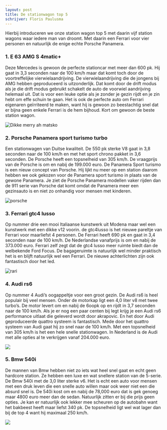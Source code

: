 ```yaml
---
layout: post
title: De stationwagon top 5
schrijver: Floris Paulusma
---
```

Hierbij introduceren we onze station wagon top 5 met daarin vijf station wagons waar iedere man van droomt. Met daarin een Ferrari voor vier personen en natuurlijk de enige echte Porsche Panamera.

### 1. E 63 AMG S 4matic+
Deze Mercedes is gewoon de perfecte stationcar met meer dan 600 pk. Hij gaat in 3,3 seconden naar de 100 km/h  maar dat komt toch door de voortreffelijke vierwielaandrijving. De vierwielaandrijving die de jongens bij AMG hebben geproduceerd is uitzonderlijk. Dat komt door de drift modus als je die drift modus gebruikt schakelt de auto de voorwiel aandrijving helemaal uit. Dat is voor een leuke optie als je zonder je gezin rijdt en je zin hebt om effe schuin te gaan. Het is ook de perfecte auto om Ferrari eigenaren geïrriteerd te maken, want hij is gewoon zo beestachtig snel dat er bijna geen enkele Ferrari is de hem bijhoud. Kort om gewoon de beste station wagon.

![Dikke merry ah matsko](http://images.car.bauercdn.com/pagefiles/69646/mercedese63estate_01.jpg)

### 2. Porsche Panamera sport turismo turbo
Een stationwagen van Duitse kwaliteit. De 550 pk sterke V8 gaat in 3,8 seconden naar de 100 km/h en met het sport chrono pakket in 3,6 seconden. De Porsche heeft een topsnelheid van 305 km/h. De vraagprijs van de Porsche is om en nabij de 199.000 euro. De Panamera Sport turismo is een nieuw concept van Porsche. Hij lijkt nu meer op een station daarom hebben we ook gekozen voor de Panamera sport turismo in plaats van de gewone Panamera. Je ziet de Porsche Panamera modellen vaker rijden dan de 911 serie van Porsche dat komt omdat de Panamera meer een gezinsauto is en niet zo onhandig voor mensen met kinderen.

![porsche](https://storage.googleapis.com/gtspirit/uploads/2017/07/Porsche-Panamera-Turbo-Sport-Turismo-23.jpg)

### 3. Ferrari gtc4 lusso
Op nummer drie een mooi Italiaanse kunstwerk uit Modena maar wel een kunstwerk met een dikke v12 voorin. de gtc4lusso is het nieuwe pareltje van Ferrari voor maarliefst 4 personen. De Ferrari heeft 690 pk en gaat in 3,4 seconden naar de 100 km/h. De Nederlandse vanafprijs is om en nabij de 373.000 euro. Ferrari zelf zegt dat de gtc4 lusso meer ruimte biedt dan de welbekende Ford Focus. De bagageruimte is natuurlijk wel minder praktisch het is en blijft natuurlijk wel een Ferrari. De nieuwe achterlichten zijn ook fantastisch door het led.

![rari](https://www.topgear.com/sites/default/files/styles/16x9_1280w/public/videos/image/chdgtc4.jpg?itok=nT0LohMB)

### 4. Audi rs6
Op nummer 4 Audi’s oogappeltje voor een groot gezin. De Audi rs6 is heel populair bij veel mensen. Onder de motorkap ligt een 4,0 liter v8 met twee turbo’s. De motor levert om en nabij de 6oopk op en rijdt in 3,7 seconden naar de 100 km/h. Als je er nog een paar centen bij legt krijg je een Audi rs6 performance uitlaat die geleverd wordt door akrapovic. En het door Audi geproduceerde quattro systeem is fantastisch. Mede door het quattro systeem van Audi gaat hij zo snel naar de 100 km/h. Met een topsnelheid van 305 km/h is het een hele snelle stationwagen.  In Nederland is de Audi met alle opties al te verkrijgen vanaf 204.000 euro.

![](https://i2-prod.mirror.co.uk/incoming/article9050278.ece/ALTERNATES/s615/Screen-Shot-2016-10-15-at-104211.png)

### 5. Bmw 540i
De mannen van Bmw hebben niet zo iets wat heel snel gaat en echt geen hardcore station. Ze hebben een luxe en wat snellere station van de 5-serie. De Bmw 540i met de 3,0 liter sterke v6. Het is echt een auto voor mensen met een druk leven die een snelle auto willen maar ook weer niet een die absurd snel is. De 540i kost om en nabij de 78,000 euro dat is gek genoeg maar 4800 euro meer dan de sedan. Natuurlijk zitten er bij die prijs geen opties. Je kan er natuurlijk ook lekker mee scheuren op de autobahn want het bakbeest heeft maar liefst 340 pk. De topsnelheid ligt wel wat lager dan bij de top 4 want hij maximaal 250 km/h.

![](https://media.autoweek.nl/m/ovqy5ygbfzd9_480.jpg)
